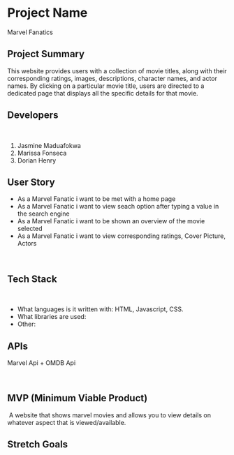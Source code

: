 # Project Name
​Marvel Fanatics
​
## Project Summary
This website provides users with a collection of movie titles, along with their corresponding ratings, images, descriptions, character names, and actor names. By clicking on a particular movie title, users are directed to a dedicated page that displays all the specific details for that movie.

## Developers
​
1. Jasmine Maduafokwa
​
2. Marissa Fonseca
​
3. Dorian Henry
​
## User Story

- As a Marvel Fanatic i want to be met with a home page
- As a Marvel Fanatic i want to view seach option after typing a value in the search engine
- As a Marvel Fanatic i want to be shown an overview of the movie selected
- As a Marvel Fanatic i want to view corresponding ratings, Cover Picture, Actors


​
## Tech Stack
​
- What languages is it written with: HTML, Javascript, CSS.
​
- What libraries are used: 
​
- Other: 
​
​
## APIs
Marvel Api 
+
OMDB Api



​
## MVP (Minimum Viable Product)
​
A website that shows marvel movies and allows you to view details on whatever aspect that is viewed/available.
​
​
## Stretch Goals